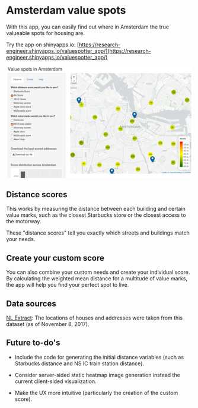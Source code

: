 # Amsterdam value spots

With this app, you can easily find out where in Amsterdam the true valueable spots for housing are. 

Try the app on shinyapps.io:
[https://research-engineer.shinyapps.io/valuespotter_app/](https://research-engineer.shinyapps.io/valuespotter_app/)

![](screenshot.png)

## Distance scores

This works by measuring the distance between each building and certain value marks, such as the closest Starbucks store or the closest access to the motorway.

These "distance scores" tell you exactly which streets and buildings match your needs.

## Create your custom score

You can also combine your custom needs and create your individual score. By calculating the weighted mean distance for a multitude of value marks, the app will help you find your perfect spot to live.

## Data sources

[NL Extract](https://data.nlextract.nl/bag/csv/): The locations of houses and addresses were taken from this dataset (as of November 8, 2017).

## Future to-do's

* Include the code for generating the initial distance variables (such as Starbucks distance and NS IC train station distance).

* Consider server-sided static heatmap image generation instead the current client-sided visualization.

* Make the UX more intuitive (particularly the creation of the custom score).
